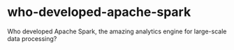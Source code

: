 # who-developed-apache-spark
Who developed Apache Spark,  the amazing analytics engine for large-scale data processing?
